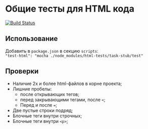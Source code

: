 # Общие тесты для HTML кода
[![Build Status](https://travis-ci.org/urfu-2015/html-test-suite.svg)](https://travis-ci.org/urfu-2018/html-tests)

## Использование
Добавить в `package.json` в секцию `scripts`:  
`"test-html": "mocha ./node_modules/html-tests/task-stub/test"`

## Проверки
* Наличие 2х и более html-файлов в корне проекта;
* Лишние пробелы:
  * после открывающих тегов;
  * перед закрывающими тегами, после `<`;
  * Перед и после `=`;
* Две пустые строки подряд;
* Блочные теги внутри строчных;
* Блочные теги внутри `<p>`;

